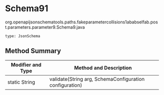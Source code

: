 # Schema91
org.openapijsonschematools.paths.fakeparametercollisions1ababselfab.post.parameters.parameter9.Schema9.java
```
type: JsonSchema
```

## Method Summary
| Modifier and Type | Method and Description |
| ----------------- | ---------------------- |
| static String | validate(String arg, SchemaConfiguration configuration) |
